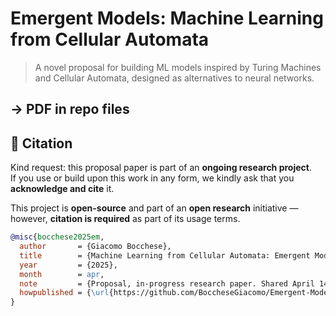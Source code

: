 # Emergent Models: Machine Learning from Cellular Automata

> A novel proposal for building ML models inspired by Turing Machines and Cellular Automata, designed as alternatives to neural networks.

-> PDF in repo files
---

## 📢 Citation

Kind request: this proposal paper is part of an **ongoing research project**.  
If you use or build upon this work in any form, we kindly ask that you **acknowledge and cite** it.

This project is **open-source** and part of an **open research** initiative —  
however, **citation is required** as part of its usage terms.

```bibtex
@misc{bocchese2025em,
  author       = {Giacomo Bocchese},
  title        = {Machine Learning from Cellular Automata: Emergent Models (EMs) as Alternatives to Neural Networks},
  year         = {2025},
  month        = apr,
  note         = {Proposal, in-progress research paper. Shared April 14, 2025.},
  howpublished = {\url{https://github.com/BoccheseGiacomo/Emergent-Models}},
}
